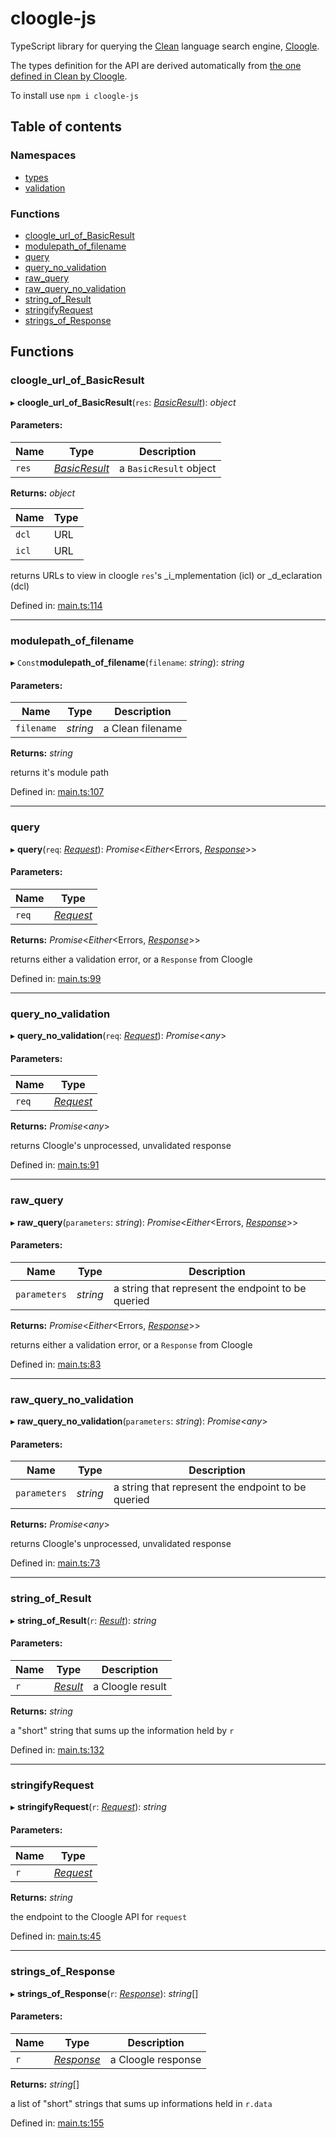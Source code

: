 
# cloogle-js

TypeScript library for querying the [Clean](http://clean.cs.ru.nl/) language search engine, [Cloogle](https://cloogle.org/).

The types definition for the API are derived automatically from [the one defined in Clean by Cloogle](https://gitlab.science.ru.nl/cloogle/libcloogle/-/blob/master/Cloogle/API.dcl).

To install use `npm i cloogle-js`

## Table of contents

### Namespaces

- [types](/docs/modules/types.md)
- [validation](/docs/modules/validation.md)

### Functions

- [cloogle\_url\_of\_BasicResult](/docs/modules.md#cloogle_url_of_basicresult)
- [modulepath\_of\_filename](/docs/modules.md#modulepath_of_filename)
- [query](/docs/modules.md#query)
- [query\_no\_validation](/docs/modules.md#query_no_validation)
- [raw\_query](/docs/modules.md#raw_query)
- [raw\_query\_no\_validation](/docs/modules.md#raw_query_no_validation)
- [string\_of\_Result](/docs/modules.md#string_of_result)
- [stringifyRequest](/docs/modules.md#stringifyrequest)
- [strings\_of\_Response](/docs/modules.md#strings_of_response)

## Functions

### cloogle\_url\_of\_BasicResult

▸ **cloogle_url_of_BasicResult**(`res`: [*BasicResult*](/docs/modules/types.md#basicresult)): *object*

#### Parameters:

Name | Type | Description |
------ | ------ | ------ |
`res` | [*BasicResult*](/docs/modules/types.md#basicresult) | a `BasicResult` object   |

**Returns:** *object*

Name | Type |
------ | ------ |
`dcl` | URL |
`icl` | URL |

returns URLs to view in cloogle `res`'s _i_mplementation (icl) or _d_eclaration (dcl)

Defined in: [main.ts:114](https://github.com/W95Psp/cloogle-js/blob/7f2ca09/src/main.ts#L114)

___

### modulepath\_of\_filename

▸ `Const`**modulepath_of_filename**(`filename`: *string*): *string*

#### Parameters:

Name | Type | Description |
------ | ------ | ------ |
`filename` | *string* | a Clean filename   |

**Returns:** *string*

returns it's module path

Defined in: [main.ts:107](https://github.com/W95Psp/cloogle-js/blob/7f2ca09/src/main.ts#L107)

___

### query

▸ **query**(`req`: [*Request*](/docs/modules/types.md#request)): *Promise*<*Either*<Errors, [*Response*](/docs/modules/types.md#response)\>\>

#### Parameters:

Name | Type |
------ | ------ |
`req` | [*Request*](/docs/modules/types.md#request) |

**Returns:** *Promise*<*Either*<Errors, [*Response*](/docs/modules/types.md#response)\>\>

returns either a validation error, or a `Response` from Cloogle

Defined in: [main.ts:99](https://github.com/W95Psp/cloogle-js/blob/7f2ca09/src/main.ts#L99)

___

### query\_no\_validation

▸ **query_no_validation**(`req`: [*Request*](/docs/modules/types.md#request)): *Promise*<*any*\>

#### Parameters:

Name | Type |
------ | ------ |
`req` | [*Request*](/docs/modules/types.md#request) |

**Returns:** *Promise*<*any*\>

returns Cloogle's unprocessed, unvalidated response

Defined in: [main.ts:91](https://github.com/W95Psp/cloogle-js/blob/7f2ca09/src/main.ts#L91)

___

### raw\_query

▸ **raw_query**(`parameters`: *string*): *Promise*<*Either*<Errors, [*Response*](/docs/modules/types.md#response)\>\>

#### Parameters:

Name | Type | Description |
------ | ------ | ------ |
`parameters` | *string* | a string that represent the endpoint to be queried   |

**Returns:** *Promise*<*Either*<Errors, [*Response*](/docs/modules/types.md#response)\>\>

returns either a validation error, or a `Response` from Cloogle

Defined in: [main.ts:83](https://github.com/W95Psp/cloogle-js/blob/7f2ca09/src/main.ts#L83)

___

### raw\_query\_no\_validation

▸ **raw_query_no_validation**(`parameters`: *string*): *Promise*<*any*\>

#### Parameters:

Name | Type | Description |
------ | ------ | ------ |
`parameters` | *string* | a string that represent the endpoint to be queried   |

**Returns:** *Promise*<*any*\>

returns Cloogle's unprocessed, unvalidated response

Defined in: [main.ts:73](https://github.com/W95Psp/cloogle-js/blob/7f2ca09/src/main.ts#L73)

___

### string\_of\_Result

▸ **string_of_Result**(`r`: [*Result*](/docs/modules/types.md#result)): *string*

#### Parameters:

Name | Type | Description |
------ | ------ | ------ |
`r` | [*Result*](/docs/modules/types.md#result) | a Cloogle result   |

**Returns:** *string*

a "short" string that sums up the information held by `r`

Defined in: [main.ts:132](https://github.com/W95Psp/cloogle-js/blob/7f2ca09/src/main.ts#L132)

___

### stringifyRequest

▸ **stringifyRequest**(`r`: [*Request*](/docs/modules/types.md#request)): *string*

#### Parameters:

Name | Type |
------ | ------ |
`r` | [*Request*](/docs/modules/types.md#request) |

**Returns:** *string*

the endpoint to the Cloogle API for `request`

Defined in: [main.ts:45](https://github.com/W95Psp/cloogle-js/blob/7f2ca09/src/main.ts#L45)

___

### strings\_of\_Response

▸ **strings_of_Response**(`r`: [*Response*](/docs/modules/types.md#response)): *string*[]

#### Parameters:

Name | Type | Description |
------ | ------ | ------ |
`r` | [*Response*](/docs/modules/types.md#response) | a Cloogle response   |

**Returns:** *string*[]

a list of "short" strings that sums up informations held in `r.data`

Defined in: [main.ts:155](https://github.com/W95Psp/cloogle-js/blob/7f2ca09/src/main.ts#L155)
